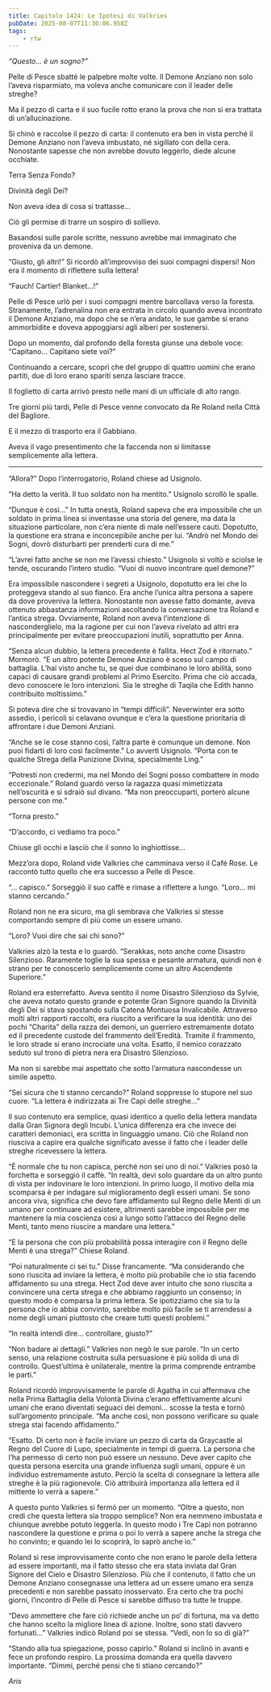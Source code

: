 ```yaml
---
title: Capitolo 1424: Le Ipotesi di Valkries
pubDate: 2025-08-07T11:30:06.958Z
tags:
    - rtw
---
```



<em>“Questo... è un sogno?”</em>


Pelle di Pesce sbatté le palpebre molte volte. Il Demone Anziano non solo l’aveva risparmiato, ma voleva anche comunicare con il leader delle streghe?


Ma il pezzo di carta e il suo fucile rotto erano la prova che non si era trattata di un’allucinazione.


Si chinò e raccolse il pezzo di carta: il contenuto era ben in vista perché il Demone Anziano non l’aveva imbustato, né sigillato con della cera. Nonostante sapesse che non avrebbe dovuto leggerlo, diede alcune occhiate.


Terra Senza Fondo?


Divinità degli Dei?


Non aveva idea di cosa si trattasse...


Ciò gli permise di trarre un sospiro di sollievo.


Basandosi sulle parole scritte, nessuno avrebbe mai immaginato che proveniva da un demone.


“Giusto, gli altri!” Si ricordò all’improvviso dei suoi compagni dispersi! Non era il momento di riflettere sulla lettera!


“Fauch! Cartier! Blanket...!”


Pelle di Pesce urlò per i suoi compagni mentre barcollava verso la foresta. Stranamente, l’adrenalina non era entrata in circolo quando aveva incontrato il Demone Anziano, ma dopo che se n’era andato, le sue gambe si erano ammorbidite e doveva appoggiarsi agli alberi per sostenersi.


Dopo un momento, dal profondo della foresta giunse una debole voce: “Capitano... Capitano siete voi?”


Continuando a cercare, scoprì che del gruppo di quattro uomini che erano partiti, due di loro erano spariti senza lasciare tracce.


Il foglietto di carta arrivò presto nelle mani di un ufficiale di alto rango.


Tre giorni più tardi, Pelle di Pesce venne convocato da Re Roland nella Città del Bagliore.


E il mezzo di trasporto era il Gabbiano.


Aveva il vago presentimento che la faccenda non si limitasse semplicemente alla lettera.


***






“Allora?” Dopo l’interrogatorio, Roland chiese ad Usignolo.


“Ha detto la verità. Il tuo soldato non ha mentito.” Usignolo scrollò le spalle.


“Dunque è così...” In tutta onestà, Roland sapeva che era impossibile che un soldato in prima linea si inventasse una storia del genere, ma data la situazione particolare, non c’era niente di male nell’essere cauti. Dopotutto, la questione era strana e inconcepibile anche per lui. “Andrò nel Mondo dei Sogni, dovrò disturbarti per prenderti cura di me.”


“L’avrei fatto anche se non me l’avessi chiesto.” Usignolo si voltò e sciolse le tende, oscurando l’intero studio. “Vuoi di nuovo incontrare quel demone?”


Era impossibile nascondere i segreti a Usignolo, dopotutto era lei che lo proteggeva stando al suo fianco. Era anche l’unica altra persona a sapere da dove proveniva la lettera. Nonostante non avesse fatto domante, aveva ottenuto abbastanza informazioni ascoltando la conversazione tra Roland e l’antica strega. Ovviamente, Roland non aveva l’intenzione di nasconderglielo, ma la ragione per cui non l’aveva rivelato ad altri era principalmente per evitare preoccupazioni inutili, soprattutto per Anna.


“Senza alcun dubbio, la lettera precedente è fallita. Hect Zod è ritornato.” Mormorò. “E un altro potente Demone Anziano è sceso sul campo di battaglia. L’hai visto anche tu, se quei due combinano le loro abilità, sono capaci di causare grandi problemi al Primo Esercito. Prima che ciò accada, devo conoscere le loro intenzioni. Sia le streghe di Taqila che Edith hanno contribuito moltissimo.”


Si poteva dire che si trovavano in “tempi difficili”. Neverwinter era sotto assedio, i pericoli si celavano ovunque e c’era la questione prioritaria di affrontare i due Demoni Anziani.


“Anche se le cose stanno così, l’altra parte è comunque un demone. Non puoi fidarti di loro così facilmente.” Lo avvertì Usignolo. “Porta con te qualche Strega della Punizione Divina, specialmente Ling.”


“Potresti non credermi, ma nel Mondo dei Sogni posso combattere in modo eccezionale.” Roland guardò verso la ragazza quasi mimetizzata nell’oscurità e si sdraiò sul divano. “Ma non preoccuparti, porterò alcune persone con me.”


“Torna presto.”


“D’accordo, ci vediamo tra poco.”


Chiuse gli occhi e lasciò che il sonno lo inghiottisse...


Mezz’ora dopo, Roland vide Valkries che camminava verso il Café Rose. Le raccontò tutto quello che era successo a Pelle di Pesce.


“... capisco.” Sorseggiò il suo caffè e rimase a riflettere a lungo. “Loro... mi stanno cercando.”


Roland non ne era sicuro, ma gli sembrava che Valkries si stesse comportando sempre di più come un essere umano.


“Loro? Vuoi dire che sai chi sono?”


Valkries alzò la testa e lo guardò. “Serakkas, noto anche come Disastro Silenzioso. Raramente toglie la sua spessa e pesante armatura, quindi non è strano per te conoscerlo semplicemente come un altro Ascendente Superiore.”


Roland era esterrefatto. Aveva sentito il nome Disastro Silenzioso da Sylvie, che aveva notato questo grande e potente Gran Signore quando la Divinità degli Dei si stava spostando sulla Catena Montuosa Invalicabile. Attraverso molti altri rapporti raccolti, era riuscito a verificare la sua identità: uno dei pochi “Charita” della razza dei demoni, un guerriero estremamente dotato ed il precedente custode del frammento dell’Eredità. Tramite il frammento, le loro strade si erano incrociate una volta. Esatto, il nemico corazzato seduto sul trono di pietra nera era Disastro Silenzioso.


Ma non si sarebbe mai aspettato che sotto l’armatura nascondesse un simile aspetto.


“Sei sicura che ti stanno cercando?” Roland soppresse lo stupore nel suo cuore. “La lettera è indirizzata ai Tre Capi delle streghe...”


Il suo contenuto era semplice, quasi identico a quello della lettera mandata dalla Gran Signora degli Incubi. L’unica differenza era che invece dei caratteri demoniaci, era scritta in linguaggio umano. Ciò che Roland non riusciva a capire era qualche significato avesse il fatto che i leader delle streghe ricevessero la lettera.


“È normale che tu non capisca, perché non sei uno di noi.” Valkries posò la forchetta e sorseggiò il caffè. “In realtà, devi solo guardare da un altro punto di vista per indovinare le loro intenzioni. In primo luogo, il motivo della mia scomparsa è per indagare sul miglioramento degli esseri umani. Se sono ancora viva, significa che devo fare affidamento sul Regno delle Menti di un umano per continuare ad esistere, altrimenti sarebbe impossibile per me mantenere la mia coscienza così a lungo sotto l’attacco del Regno delle Menti, tanto meno riuscire a mandare una lettera.”


“E la persona che con più probabilità possa interagire con il Regno delle Menti è una strega?” Chiese Roland.


“Poi naturalmente ci sei tu.” Disse francamente. “Ma considerando che sono riuscita ad inviare la lettera, è molto più probabile che io stia facendo affidamento su una strega. Hect Zod deve aver intuito che sono riuscita a convincere una certa strega e che abbiamo raggiunto un consenso; in questo modo è comparsa la prima lettera. Se ipotizziamo che sia tu la persona che io abbia convinto, sarebbe molto più facile se ti arrendessi a nome degli umani piuttosto che creare tutti questi problemi.”


“In realtà intendi dire... controllare, giusto?”


“Non badare ai dettagli.” Valkries non negò le sue parole. “In un certo senso, una relazione costruita sulla persuasione è più solida di una di controllo. Quest’ultima è unilaterale, mentre la prima comprende entrambe le parti.”


Roland ricordò improvvisamente le parole di Agatha in cui affermava che nella Prima Battaglia della Volontà Divina c’erano effettivamente alcuni umani che erano diventati seguaci dei demoni... scosse la testa e tornò sull’argomento principale. “Ma anche così, non possono verificare su quale strega stai facendo affidamento.”


“Esatto. Di certo non è facile inviare un pezzo di carta da Graycastle al Regno del Cuore di Lupo, specialmente in tempi di guerra. La persona che l’ha permesso di certo non può essere un nessuno. Deve aver capito che questa persona esercita una grande influenza sugli umani, oppure è un individuo estremamente astuto. Perciò la scelta di consegnare la lettera alle streghe è la più ragionevole. Ciò attribuirà importanza alla lettera ed il mittente lo verrà a sapere.”


A questo punto Valkries si fermò per un momento. “Oltre a questo, non credi che questa lettera sia troppo semplice? Non era nemmeno imbustata e chiunque avrebbe potuto leggerla. In questo modo i Tre Capi non potranno nascondere la questione e prima o poi lo verrà a sapere anche la strega che ho convinto; e quando lei lo scoprirà, lo saprò anche io.”


Roland si rese improvvisamente conto che non erano le parole della lettera ad essere importanti, ma il fatto stesso che era stata inviata dal Gran Signore del Cielo e Disastro Silenzioso. Più che il contenuto, il fatto che un Demone Anziano consegnasse una lettera ad un essere umano era senza precedenti e non sarebbe passato inosservato. Era certo che tra pochi giorni, l’incontro di Pelle di Pesce si sarebbe diffuso tra tutte le truppe.


“Devo ammettere che fare ciò richiede anche un po’ di fortuna, ma va detto che hanno scelto la migliore linea di azione. Inoltre, sono stati davvero fortunati...” Valkries indicò Roland poi se stessa. “Vedi, non lo so di già?”


“Stando alla tua spiegazione, posso capirlo.” Roland si inclinò in avanti e fece un profondo respiro. La prossima domanda era quella davvero importante. “Dimmi, perché pensi che ti stiano cercando?”






<em>Aris</em>
                                


                                



